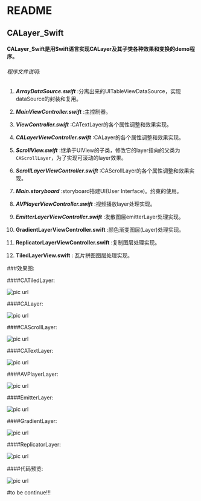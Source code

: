 # README

## CALayer_Swift

#### CALayer_Swift是用Swift语言实现CALayer及其子类各种效果和变换的demo程序。

###### 程序文件说明:

1. ***ArrayDataSource.swift*** :分离出来的UITableViewDataSource，实现dataSource的封装和复用。

2. ***MainViewController.swift*** :主控制器。

3. ***ViewController.swift*** :CATextLayer的各个属性调整和效果实现。

4. ***CALayerViewController.swift*** :CALayer的各个属性调整和效果实现。

5. ***ScrollView.swift*** :继承于UIView的子类，修改它的layer指向的父类为```CAScrollLayer```，为了实现可滚动的layer效果。

6. ***ScrollLayerViewController.swift*** :CAScrollLayer的各个属性调整和效果实现。

7. ***Main.storyboard*** :storyboard搭建UI(User Interface)。约束的使用。

8. ***AVPlayerViewController.swift*** :视频播放layer处理实现。

9. ***EmitterLayerViewController.swift*** :发散图层emitterLayer处理实现。

10. **GradientLayerViewController.swift** :颜色渐变图层(Layer)处理实现。

11. **ReplicatorLayerViewController.swift** :复制图层处理实现。

12. **TiledLayerView.swift** : 瓦片拼图图层处理实现。

###效果图:

####CATiledLayer:

![pic url](http://a2.qpic.cn/psb?/V106iJhq3r5pvo/qZ8EA32xkRR*1D8YfT7YYM1hOPnig*xtkf90ap4.ADM!/b/dF0BAAAAAAAA&bo=0wE5A9MBOQMCMhY!&rf=viewer_4)

####CALayer:

![pic url](http://a3.qpic.cn/psb?/V106iJhq3r5pvo/F4yGoi80VSwZnMnu1vgKzGlxGnaUEmOu1sdX53rgLp8!/b/dFsBAAAAAAAA&bo=1QFGA9UBRgMCGDw!&rf=viewer_4)


####CAScrollLayer:

![pic url](http://a3.qpic.cn/psb?/V106iJhq3r5pvo/8IvrLTm2g0.tLq221FIWksgKJ8KOYiVsGNJlHBH*96o!/b/dGQBAAAAAAAA&bo=1QFCA9UBQgMCMhY!&rf=viewer_4)


####CATextLayer:

![pic url](http://a1.qpic.cn/psb?/V106iJhq3r5pvo/eN6UwITG2aWt5ci2SKVt4ipQssUySt*4qDoIQVOKrj4!/b/dFwBAAAAAAAA&bo=1AFCA9QBQgMCUHQ!&rf=viewer_4)

####AVPlayerLayer:

![pic url](http://a2.qpic.cn/psb?/V106iJhq3r5pvo/KALcxkKehGFGE9Jas3pRfqayM4kr2PVeEX3pMxYsSbk!/b/dF0BAAAAAAAA&bo=0wFFA9MBRQMCMhY!&rf=viewer_4)

####EmitterLayer:

![pic url](http://a1.qpic.cn/psb?/V106iJhq3r5pvo/1jJ*W6b6p1Qh83TVFnbQ9IqystTPRCYc99QvO9n8fYU!/b/dFwBAAAAAAAA&bo=0gFFA9IBRQMCHjo!&rf=viewer_4)

####GradientLayer:

![pic url](http://a3.qpic.cn/psb?/V106iJhq3r5pvo/jW6j7dDFysJqzSx1rRKyYl08QMAUT.Il0Rhof0itrtc!/b/dFsBAAAAAAAA&bo=0wFFA9MBRQMCKAw!&rf=viewer_4)

####ReplicatorLayer:

![pic url](http://a1.qpic.cn/psb?/V106iJhq3MTpbK/f1s412oAlPum8lmq3VpelNnry.XGSPOeZAghS2RKo48!/b/dHIAAAAAAAAA&bo=HgJJAx4CSQMCMhY!&rf=viewer_4)


####代码预览:

![pic url](http://a3.qpic.cn/psb?/V106iJhq3r5pvo/uIEl2Sq9pBfRrfAwiniAhLNiABoA.ysjbm4YaXksmCA!/b/dFsBAAAAAAAA&bo=YAaWA2AGlgMCMhY!&rf=viewer_4)

#to be continue!!!
